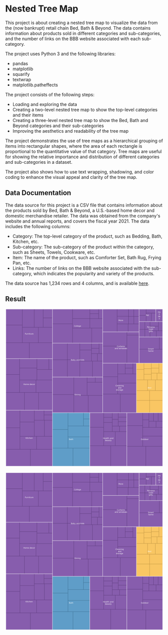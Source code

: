 # Nested Tree Map

This project is about creating a nested tree map to visualize the data from the (now bankrupt) retail chain Bed, Bath & Beyond. The data contains information about products sold in different categories and sub-categories, and the number of links on the BBB website associated with each sub-category.

The project uses Python 3 and the following libraries:

- pandas
- matplotlib
- squarify
- textwrap
- matplotlib.patheffects

The project consists of the following steps:

- Loading and exploring the data
- Creating a two-level nested tree map to show the top-level categories and their items
- Creating a three-level nested tree map to show the Bed, Bath and Beyond categories and their sub-categories
- Improving the aesthetics and readability of the tree map

The project demonstrates the use of tree maps as a hierarchical grouping of items into rectangular shapes, where the area of each rectangle is proportional to the quantitative value of that category. Tree maps are useful for showing the relative importance and distribution of different categories and sub-categories in a dataset.

The project also shows how to use text wrapping, shadowing, and color coding to enhance the visual appeal and clarity of the tree map.

## Data Documentation

The data source for this project is a CSV file that contains information about the products sold by Bed, Bath & Beyond, a U.S.-based home decor and domestic merchandise retailer. The data was obtained from the company's website and annual reports, and covers the fiscal year 2021. The data includes the following columns:

- Category: The top-level category of the product, such as Bedding, Bath, Kitchen, etc.
- Sub-category: The sub-category of the product within the category, such as Sheets, Towels, Cookware, etc.
- Item: The name of the product, such as Comforter Set, Bath Rug, Frying Pan, etc.
- Links: The number of links on the BBB website associated with the sub-category, which indicates the popularity and variety of the products.

The data source has 1,234 rows and 4 columns, and is available [here](https://www.cnn.com/2023/04/26/business/bed-bath-beyond-merchandise-dg/index.html).

## Result

![Result1](/Nested-Tree-Map/nested_tree_map_1.svg)

![Result1](/Nested-Tree-Map/nested_tree_map_1.svg)



